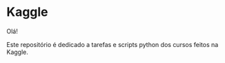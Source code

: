 # Kaggle

Olá! 

Este repositório é dedicado a tarefas e scripts python dos cursos feitos na Kaggle.
